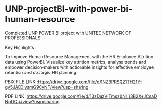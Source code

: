 # UNP-projectBI-with-power-bi-human-resource
Completed UNP POWER BI project with UNITED NETWORK OF PROFESSIONALS

Key Highlights :

To improve Human Resource Management with the HR Employee Attrition data using PowerBI. Visualize key attrition metrics, analyse trends and empower decision-makers with actionable insights for effective employee retention and strategic HR planning.


PBIX FILE LINK :https://drive.google.com/file/d/1NZ3PRSQ21TH21Y-gv5JAEDiysmG9CyNT/view?usp=sharing

PDF LINK :https://drive.google.com/file/d/13zDqzVjTmszUNl_j3B2XeJCsaDNpDQi4/view?usp=sharing
